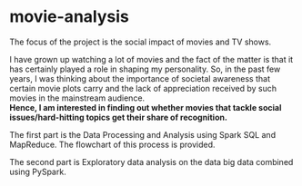 # movie-analysis
The focus of the project is the social impact of movies and TV shows.

I have grown up watching a lot of movies and the fact of the matter is that it has certainly played a role in shaping my personality. So,
in the past few years, I was thinking about the importance of societal awareness that certain movie plots
carry and the lack of appreciation received by such movies in the mainstream audience.  
**Hence, I am interested in finding out whether movies that tackle social issues/hard-hitting topics get
their share of recognition.**

The first part is the Data Processing and Analysis using Spark SQL and MapReduce. The flowchart of this process is provided.

The second part is Exploratory data analysis on the data big data combined using PySpark.
